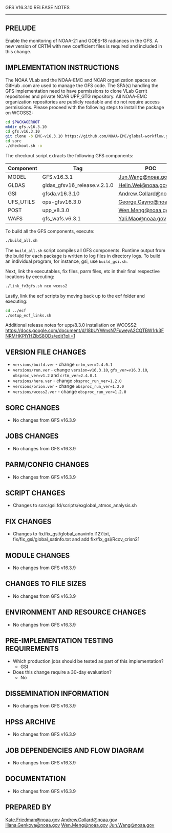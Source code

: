 GFS V16.3.10 RELEASE NOTES

-------
PRELUDE
-------

Enable the monitoring of NOAA-21 and GOES-18 radiances in the GFS. A new version of CRTM with new coefficient files is required and included in this change.

IMPLEMENTATION INSTRUCTIONS
---------------------------

The NOAA VLab and the NOAA-EMC and NCAR organization spaces on GitHub .com are used to manage the GFS code.  The SPA(s) handling the GFS implementation need to have permissions to clone VLab Gerrit repositories and private NCAR UPP_GTG repository. All NOAA-EMC organization repositories are publicly readable and do not require access permissions.  Please proceed with the following steps to install the package on WCOSS2:

```bash
cd $PACKAGEROOT
mkdir gfs.v16.3.10
cd gfs.v16.3.10
git clone -b EMC-v16.3.10 https://github.com/NOAA-EMC/global-workflow.git .
cd sorc
./checkout.sh -o
```

The checkout script extracts the following GFS components:

| Component | Tag         | POC               |
| --------- | ----------- | ----------------- |
| MODEL     | GFS.v16.3.1   | Jun.Wang@noaa.gov |
| GLDAS     | gldas_gfsv16_release.v.2.1.0 | Helin.Wei@noaa.gov |
| GSI       | gfsda.v16.3.10 | Andrew.Collard@noaa.gov |
| UFS_UTILS | ops-gfsv16.3.0 | George.Gayno@noaa.gov |
| POST      | upp_v8.3.0 | Wen.Meng@noaa.gov |
| WAFS      | gfs_wafs.v6.3.1 | Yali.Mao@noaa.gov |

To build all the GFS components, execute:
```bash
./build_all.sh
```
The `build_all.sh` script compiles all GFS components. Runtime output from the build for each package is written to log files in directory logs. To build an individual program, for instance, gsi, use `build_gsi.sh`.

Next, link the executables, fix files, parm files, etc in their final respective locations by executing:
```bash
./link_fv3gfs.sh nco wcoss2
```

Lastly, link the ecf scripts by moving back up to the ecf folder and executing:
```bash
cd ../ecf
./setup_ecf_links.sh
```

Additional release notes for upp/8.3.0 installation on WCOSS2: https://docs.google.com/document/d/18bUYWmsN7FuweyA2CQTBW1rk3FNRMHKPlYHZlbS8ODs/edit?pli=1

VERSION FILE CHANGES
--------------------

* `versions/build.ver` - change `crtm_ver=2.4.0.1`
* `versions/run.ver` - change `version=v16.3.10`, `gfs_ver=v16.3.10`, `obsproc_ver=v1.2` and `crtm_ver=2.4.0.1`
* `versions/hera.ver` - change `obsproc_run_ver=1.2.0`
* `versions/orion.ver` - change `obsproc_run_ver=1.2.0`
* `versions/wcoss2.ver` - change `obsproc_run_ver=1.2.0`

SORC CHANGES
------------

* No changes from GFS v16.3.9

JOBS CHANGES
------------

* No changes from GFS v16.3.9

PARM/CONFIG CHANGES
-------------------

* No changes from GFS v16.3.9

SCRIPT CHANGES
--------------

* Changes to sorc/gsi.fd/scripts/exglobal_atmos_analysis.sh

FIX CHANGES
-----------

* Changes to fix/fix_gsi/global_anavinfo.l127.txt, fix/fix_gsi/global_satinfo.txt
  and add fix/fix_gsi/Rcov_crisn21 

MODULE CHANGES
--------------

* No changes from GFS v16.3.9

CHANGES TO FILE SIZES
---------------------

* No changes from GFS v16.3.9

ENVIRONMENT AND RESOURCE CHANGES
--------------------------------

* No changes from GFS v16.3.9

PRE-IMPLEMENTATION TESTING REQUIREMENTS
---------------------------------------

* Which production jobs should be tested as part of this implementation?
  * GSI 
* Does this change require a 30-day evaluation?
  * No

DISSEMINATION INFORMATION
-------------------------

* No changes from GFS v16.3.9

HPSS ARCHIVE
------------

* No changes from GFS v16.3.9

JOB DEPENDENCIES AND FLOW DIAGRAM
---------------------------------

* No changes from GFS v16.3.9

DOCUMENTATION
-------------

* No changes from GFS v16.3.9

PREPARED BY
-----------
Kate.Friedman@noaa.gov
Andrew.Collard@noaa.gov
Iliana.Genkova@noaa.gov
Wen.Meng@noaa.gov
Jun.Wang@noaa.gov
